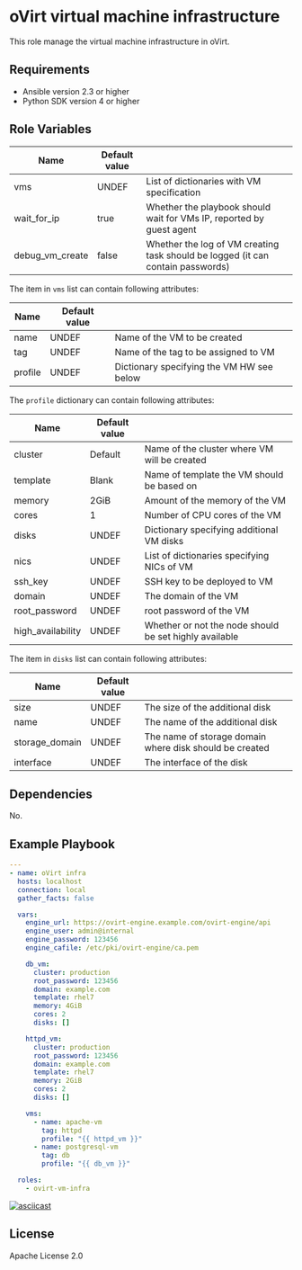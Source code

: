 oVirt virtual machine infrastructure
====================================

This role manage the virtual machine infrastructure in oVirt.

Requirements
------------

 * Ansible version 2.3 or higher
 * Python SDK version 4 or higher

Role Variables
--------------

| Name               | Default value     |                                              |
|--------------------|-------------------|----------------------------------------------| 
| vms                | UNDEF             | List of dictionaries with VM specification   |
| wait_for_ip        | true              | Whether the playbook should wait for VMs IP, reported by guest agent  |
| debug_vm_create    | false             | Whether the log of VM creating task should be logged (it can contain passwords) |

The item in `vms` list can contain following attributes:

| Name               | Default value         |                                            |
|--------------------|-----------------------|--------------------------------------------| 
| name               | UNDEF                 | Name of the VM to be created               |
| tag                | UNDEF                 | Name of the tag to be assigned to VM       |
| profile            | UNDEF                 | Dictionary specifying the VM HW see below  |

The `profile` dictionary can contain following attributes:

| Name               | Default value         |                                              |
|--------------------|-----------------------|----------------------------------------------| 
| cluster            | Default               | Name of the cluster where VM will be created |
| template           | Blank                 | Name of template the VM should be based on   |
| memory             | 2GiB                  | Amount of the memory of the VM               |
| cores              | 1                     | Number of CPU cores of the VM                |
| disks              | UNDEF                 | Dictionary specifying additional VM disks    |
| nics               | UNDEF                 | List of dictionaries specifying NICs of VM   |
| ssh_key            | UNDEF                 | SSH key to be deployed to VM                 |
| domain             | UNDEF                 | The domain of the VM                         |
| root_password      | UNDEF                 | root password of the VM                      |
| high_availability  | UNDEF                 | Whether or not the node should be set highly available |

The item in `disks` list can contain following attributes:

| Name               | Default value  |                                              |
|--------------------|----------------|----------------------------------------------| 
| size               | UNDEF          | The size of the additional disk |
| name               | UNDEF          | The name of the additional disk  |
| storage_domain     | UNDEF          | The name of storage domain where disk should be created |
| interface          | UNDEF          | The interface of the disk |

Dependencies
------------

No.

Example Playbook
----------------

```yaml
---
- name: oVirt infra
  hosts: localhost
  connection: local
  gather_facts: false

  vars:
    engine_url: https://ovirt-engine.example.com/ovirt-engine/api
    engine_user: admin@internal
    engine_password: 123456
    engine_cafile: /etc/pki/ovirt-engine/ca.pem

    db_vm:
      cluster: production
      root_password: 123456
      domain: example.com
      template: rhel7
      memory: 4GiB
      cores: 2
      disks: []

    httpd_vm:
      cluster: production
      root_password: 123456
      domain: example.com
      template: rhel7
      memory: 2GiB
      cores: 2
      disks: []

    vms:
      - name: apache-vm
        tag: httpd
        profile: "{{ httpd_vm }}"
      - name: postgresql-vm
        tag: db
        profile: "{{ db_vm }}"

  roles:
    - ovirt-vm-infra
```

[![asciicast](https://asciinema.org/a/111662.png)](https://asciinema.org/a/111662)

License
-------

Apache License 2.0
